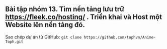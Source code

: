 ## Bài tập nhóm 13. Tìm nền tảng lưu trữ https://fleek.co/hosting/ . Triển khai và Host một Website lên nền tảng đó.
Sao chép dự án từ GitHub: `git clone https://github.com/tophvn/Anime-Toph.git`
